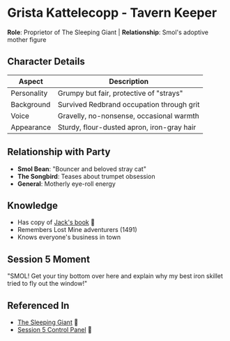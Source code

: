 # Grista Kattelecopp - Tavern Keeper
**Role**: Proprietor of The Sleeping Giant | **Relationship**: Smol's adoptive mother figure

## Character Details
| Aspect | Description |
|--------|------------|
| Personality | Grumpy but fair, protective of "strays" |
| Background | Survived Redbrand occupation through grit |
| Voice | Gravelly, no-nonsense, occasional warmth |
| Appearance | Sturdy, flour-dusted apron, iron-gray hair |

## Relationship with Party
- **Smol Bean**: "Bouncer and beloved stray cat"
- **The Songbird**: Teases about trumpet obsession
- **General**: Motherly eye-roll energy

## Knowledge
- Has copy of [Jack's book](../../../../lore/GoblinResearch.md) 📍
- Remembers Lost Mine adventurers (1491)
- Knows everyone's business in town

## Session 5 Moment
"SMOL! Get your tiny bottom over here and explain why my 
best iron skillet tried to fly out the window!"

## Referenced In
- [The Sleeping Giant](../../../locations/phandalin/the-sleeping-giant.md) 📍
- [Session 5 Control Panel](../../../../notes/session-5/00-INDEX.md) 📍
